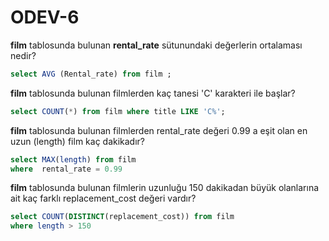 # ODEV-6

**film** tablosunda bulunan **rental_rate** sütunundaki değerlerin ortalaması nedir?

```sql
select AVG (Rental_rate) from film ;
```

**film** tablosunda bulunan filmlerden kaç tanesi 'C' karakteri ile başlar?

```sql
select COUNT(*) from film where title LIKE 'C%';
```

**film** tablosunda bulunan filmlerden rental_rate değeri 0.99 a eşit olan en uzun (length) film kaç dakikadır?

```sql
select MAX(length) from film
where  rental_rate = 0.99
```

**film** tablosunda bulunan filmlerin uzunluğu 150 dakikadan büyük olanlarına ait kaç farklı replacement_cost değeri vardır?

```sql
select COUNT(DISTINCT(replacement_cost)) from film
where length > 150
```
